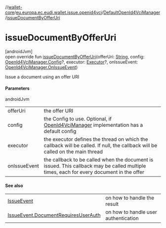 //[wallet-core](../../../index.md)/[eu.europa.ec.eudi.wallet.issue.openid4vci](../index.md)/[DefaultOpenId4VciManager](index.md)/[issueDocumentByOfferUri](issue-document-by-offer-uri.md)

# issueDocumentByOfferUri

[androidJvm]\
open override fun [issueDocumentByOfferUri](issue-document-by-offer-uri.md)(offerUri: [String](https://kotlinlang.org/api/latest/jvm/stdlib/kotlin/-string/index.html), config: [OpenId4VciManager.Config](../-open-id4-vci-manager/-config/index.md)?, executor: [Executor](https://developer.android.com/reference/kotlin/java/util/concurrent/Executor.html)?, onIssueEvent: [OpenId4VciManager.OnIssueEvent](../-open-id4-vci-manager/-on-issue-event/index.md))

Issue a document using an offer URI

#### Parameters

androidJvm

| | |
|---|---|
| offerUri | the offer URI |
| config | the Config to use. Optional, if [OpenId4VciManager](../-open-id4-vci-manager/index.md) implementation has a default config |
| executor | the executor defines the thread on which the callback will be called. If null, the callback will be called on the main thread |
| onIssueEvent | the callback to be called when the document is issued. This callback may be called multiple times, each for every document in the offer |

#### See also

| | |
|---|---|
| [IssueEvent](../-issue-event/index.md) | on how to handle the result |
| [IssueEvent.DocumentRequiresUserAuth](../-issue-event/-document-requires-user-auth/index.md) | on how to handle user authentication |
